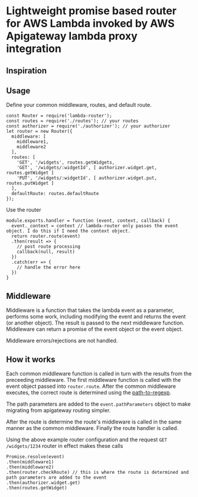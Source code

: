 # Lightweight promise based router for AWS Lambda invoked by AWS Apigateway lambda proxy integration

## Inspiration

## Usage
Define your common middleware, routes, and default route.
```
const Router = require('lambda-router');
const routes = require('./routes'); // your routes
const authorizer = require('./authorizer'); // your authorizer
let router = new Router({
  middleware: [
  	middleware1,
  	middleware2
  ],
  routes: [
  	'GET', '/widgets', routes.getWidgets,
  	'GET', '/widgets/:widgetId', [ authorizer.widget.get, routes.getWidget ]
  	'PUT', '/widgets/:widgetId', [ authorizer.widget.put, routes.putWidget ]
  ],
  defaultRoute: routes.defaultRoute
});
```

Use the router
```
module.exports.handler = function (event, context, callback) {
  event._context = context // lambda-router only passes the event object. I do this if I need the context object.
  return router.route(event)
  .then(result => {
  	// post route processing
  	callback(null, result)
  })
  .catch(err => {
  	// handle the error here
  })
}
```

## Middleware
Middleware is a function that takes the lambda event as a parameter, performs some work, including modifying the event and returns the event (or another object).
The result is passed to the next middleware function. Middleware can return a promise of the event object or the event object.

Middleware errors/rejections are not handled.

## How it works
Each common middleware function is called in turn with the results from the preceeding middleware. The first middleware function is called with the event object passed into `router.route`.
After the common middleware executes, the correct route is determined using the [path-to-regexp](https://github.com/pillarjs/path-to-regexp).

The path parameters are added to the `event.pathParameters` object to make migrating from apigateway routing simpler.

After the route is determine the route's middleware is called in the same manner as the common middleware. Finally the route handler is called.

Using the above example router configuration and the request `GET /widgets/1234` router in effect makes these calls
```
Promise.resolve(event)
.then(middleware1)
.then(middleware2)
.then(router.checkRoute) // this is where the route is determined and path parameters are added to the event
.then(authorizer.widget.get)
.then(routes.getWidget)
```
